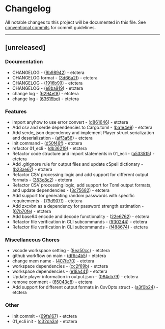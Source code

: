 # Changelog

All notable changes to this project will be documented in this file. See [conventional commits](https://www.conventionalcommits.org/) for commit guidelines.

---

## [unreleased]

### Documentation

- CHANGELOG - ([9b98942](https://github.com/AmbitionsXXXV/rust_camp/commit/9b98942ab4a28c3dfa685b2779eed1fc7dabd0ac)) - etctera
- CHANGELOG format - ([3d66a2f](https://github.com/AmbitionsXXXV/rust_camp/commit/3d66a2f7e4fe6f8dca93bf2b6680d18e5fdc1440)) - etctera
- CHANGELOG - ([1916b99](https://github.com/AmbitionsXXXV/rust_camp/commit/1916b9944d7b618cf52f6e1c59f77f8d9eef7ec4)) - etctera
- CHANGELOG - ([e8ba919](https://github.com/AmbitionsXXXV/rust_camp/commit/e8ba919173c519c6376762afd3aed9f3e50aa70c)) - etctera
- change log - ([6294ef8](https://github.com/AmbitionsXXXV/rust_camp/commit/6294ef8f0372ceebd5e3702e61ba5ab290fce20b)) - etctera
- change log - ([63619bd](https://github.com/AmbitionsXXXV/rust_camp/commit/63619bdb732eb35709070043a55769d219224a96)) - etctera

### Features

- import anyhow to use error convert - ([d861646](https://github.com/AmbitionsXXXV/rust_camp/commit/d8616463a0bd33bd19a8fe2f6798238cd7943463)) - etctera
- Add csv and serde dependencies to Cargo.toml - ([ba1e4e9](https://github.com/AmbitionsXXXV/rust_camp/commit/ba1e4e9d28dc4464b56708ceafb46d31d10af042)) - etctera
- Add serde_json dependency and implement Player struct serialization and deserialization - ([aff3a56](https://github.com/AmbitionsXXXV/rust_camp/commit/aff3a5639a043ce30b34d0b4718e794c4452ddf7)) - etctera
- init command - ([d50f46f](https://github.com/AmbitionsXXXV/rust_camp/commit/d50f46fe47a277cd88950de6432dda16d4c229f4)) - etctera
- refactor 01_ecli - ([db36219](https://github.com/AmbitionsXXXV/rust_camp/commit/db362193b88401cdb48f4bb9903caa5ab2eabb66)) - etctera
- Refactor code structure and import statements in 01_ecli - ([a533515](https://github.com/AmbitionsXXXV/rust_camp/commit/a53351583f72a8a568c33b63680a1b30aae49776)) - etctera
- Add .gitignore rule for output files and update cSpell dictionary - ([b23ae67](https://github.com/AmbitionsXXXV/rust_camp/commit/b23ae6773ab912bbaadf4a87f7c9ad8cb6c0e0da)) - etctera
- Refactor CSV processing logic and add support for different output formats - ([353c8c2](https://github.com/AmbitionsXXXV/rust_camp/commit/353c8c250ce5ee45a850cf1a39d0051ab119410c)) - etctera
- Refactor CSV processing logic, add support for Toml output formats, and update dependencies - ([3c75682](https://github.com/AmbitionsXXXV/rust_camp/commit/3c7568205283ab451fe4dbc75cdc8a51f538fdcb)) - etctera
- Add support for generating random passwords with specific requirements - ([79d907f](https://github.com/AmbitionsXXXV/rust_camp/commit/79d907f67047f291038bc7126cedabd552c975a4)) - etctera
- Add zxcvbn as a dependency for password strength estimation - ([67b70fe](https://github.com/AmbitionsXXXV/rust_camp/commit/67b70fedaf17a7136c0b434f2073a3dec032834a)) - etctera
- Add base64 encode and decode functionality - ([22e6762](https://github.com/AmbitionsXXXV/rust_camp/commit/22e6762479a4cb7a51840c640cdd68a3ca849884)) - etctera
- Refactor file verification in CLI subcommands - ([ff30244](https://github.com/AmbitionsXXXV/rust_camp/commit/ff3024432e24faa43cf7a6bef807f136e71cd10d)) - etctera
- Refactor file verification in CLI subcommands - ([f488674](https://github.com/AmbitionsXXXV/rust_camp/commit/f488674ce3caa69f5a987d74c50ba345635b3e25)) - etctera

### Miscellaneous Chores

- vscode workspace setting - ([8ea50cc](https://github.com/AmbitionsXXXV/rust_camp/commit/8ea50cca471eef4bfe9546ef90234609a40a3003)) - etctera
- github workflow on main - ([df6c4b5](https://github.com/AmbitionsXXXV/rust_camp/commit/df6c4b5a1f7aa759ae7c47580aa530aadbb40e85)) - etctera
- change mem name - ([407fe70](https://github.com/AmbitionsXXXV/rust_camp/commit/407fe70e34b8c6489632461a7a4be1c5b0684b15)) - etctera
- workspace dependencies - ([cc2f89b](https://github.com/AmbitionsXXXV/rust_camp/commit/cc2f89bea1f47083b714f98fb6e6da7d3d8499ad)) - etctera
- workspace dependencies - ([e18a441](https://github.com/AmbitionsXXXV/rust_camp/commit/e18a44187bcaeb694747c7ca25289d7025940f85)) - etctera
- Update player information in output.json - ([084cb79](https://github.com/AmbitionsXXXV/rust_camp/commit/084cb79681b8be56fe3cab355c1afa261363d0b5)) - etctera
- remove comment - ([65043c8](https://github.com/AmbitionsXXXV/rust_camp/commit/65043c88ebb2c1d01c068c968f7327d8ae83c5ab)) - etctera
- Add support for different output formats in CsvOpts struct - ([a3f0b24](https://github.com/AmbitionsXXXV/rust_camp/commit/a3f0b24b4112e847e4ac9958c26b5b293d50a8ee)) - etctera

### Other

- init commit - ([69fa167](https://github.com/AmbitionsXXXV/rust_camp/commit/69fa1671f934685f4c6f0a574d24f400320ad71b)) - etctera
- 01_ecli init - ([c32da3a](https://github.com/AmbitionsXXXV/rust_camp/commit/c32da3a4d3ad696dca23d4a88ae1c36618fc1b66)) - etctera

<!-- generated by git-cliff -->
